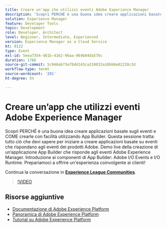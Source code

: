 ```yaml
---
title: Creare un’app che utilizzi eventi Adobe Experience Manager
description: 'Scopri PERCHÉ è una buona idea creare applicazioni basate sugli eventi e COME crearle con facilità utilizzando App Builder. Questa sessione tratta: tutto ciò che devi sapere per iniziare a creare applicazioni basate su eventi che rispondano agli eventi dei prodotti Adobe. Demo live della creazione di un’applicazione App Builder che risponde agli eventi Adobe Experience Manager. Introduzione ai componenti di App Builder: Adobe I/O Events e I/O Runtime. Prepariamoci a offrire un''esperienza coinvolgente ai clienti!'
solution: Experience Manager
feature: Developer Tools
topic: Development
role: Developer, Architect
level: Beginner, Intermediate, Experienced
version: Experience Manager as a Cloud Service
kt: 9122
type: Event
exl-id: 5eea7354-481b-4162-96aa-964b04da576c
duration: 1766
source-git-commit: 5c946ab73e78d4243ca310032a10bb8e82228c3d
workflow-type: tm+mt
source-wordcount: '201'
ht-degree: 5%

---
```


# Creare un’app che utilizzi eventi Adobe Experience Manager

Scopri PERCHÉ è una buona idea creare applicazioni basate sugli eventi e COME crearle con facilità utilizzando App Builder. Questa sessione tratta: tutto ciò che devi sapere per iniziare a creare applicazioni basate su eventi che rispondano agli eventi dei prodotti Adobe. Demo live della creazione di un’applicazione App Builder che risponde agli eventi Adobe Experience Manager. Introduzione ai componenti di App Builder: Adobe I/O Events e I/O Runtime. Prepariamoci a offrire un&#39;esperienza coinvolgente ai clienti!

Continua la conversazione in **[Experience League Communities](https://adobe.ly/3ipjs8p)**.

>[!VIDEO](https://video.tv.adobe.com/v/337566/?quality=12&learn=on&hidetitle=true)

## Risorse aggiuntive

- [Documentazione di Adobe Experience Platform](https://experienceleague.adobe.com/docs/experience-platform.html?lang=it)
- [Panoramica di Adobe Experience Platform](https://experienceleague.adobe.com/docs/experience-platform/landing/home.html?lang=it)
- [Tutorial su Adobe Experience Platform](https://experienceleague.adobe.com/docs/platform-learn/tutorials/overview.html?lang=it)
